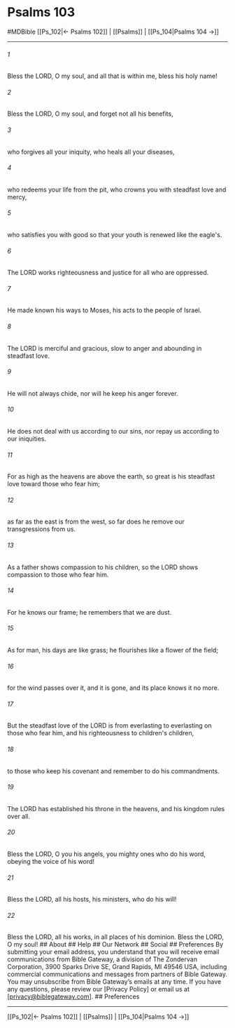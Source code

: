 # Psalms 103
#MDBible
[[Ps_102|← Psalms 102]] | [[Psalms]] | [[Ps_104|Psalms 104 →]]

***




###### 1 

Bless the LORD, O my soul, and all that is within me, bless his holy name! 



###### 2 

Bless the LORD, O my soul, and forget not all his benefits, 



###### 3 

who forgives all your iniquity, who heals all your diseases, 



###### 4 

who redeems your life from the pit, who crowns you with steadfast love and mercy, 



###### 5 

who satisfies you with good so that your youth is renewed like the eagle's. 



###### 6 

The LORD works righteousness and justice for all who are oppressed. 



###### 7 

He made known his ways to Moses, his acts to the people of Israel. 



###### 8 

The LORD is merciful and gracious, slow to anger and abounding in steadfast love. 



###### 9 

He will not always chide, nor will he keep his anger forever. 



###### 10 

He does not deal with us according to our sins, nor repay us according to our iniquities. 



###### 11 

For as high as the heavens are above the earth, so great is his steadfast love toward those who fear him; 



###### 12 

as far as the east is from the west, so far does he remove our transgressions from us. 



###### 13 

As a father shows compassion to his children, so the LORD shows compassion to those who fear him. 



###### 14 

For he knows our frame; he remembers that we are dust. 



###### 15 

As for man, his days are like grass; he flourishes like a flower of the field; 



###### 16 

for the wind passes over it, and it is gone, and its place knows it no more. 



###### 17 

But the steadfast love of the LORD is from everlasting to everlasting on those who fear him, and his righteousness to children's children, 



###### 18 

to those who keep his covenant and remember to do his commandments. 



###### 19 

The LORD has established his throne in the heavens, and his kingdom rules over all. 



###### 20 

Bless the LORD, O you his angels, you mighty ones who do his word, obeying the voice of his word! 



###### 21 

Bless the LORD, all his hosts, his ministers, who do his will! 



###### 22 

Bless the LORD, all his works, in all places of his dominion. Bless the LORD, O my soul! ## About ## Help ## Our Network ## Social ## Preferences By submitting your email address, you understand that you will receive email communications from Bible Gateway, a division of The Zondervan Corporation, 3900 Sparks Drive SE, Grand Rapids, MI 49546 USA, including commercial communications and messages from partners of Bible Gateway. You may unsubscribe from Bible Gateway&rsquo;s emails at any time. If you have any questions, please review our [Privacy Policy] or email us at [privacy@biblegateway.com]. ## Preferences

***

[[Ps_102|← Psalms 102]] | [[Psalms]] | [[Ps_104|Psalms 104 →]]
